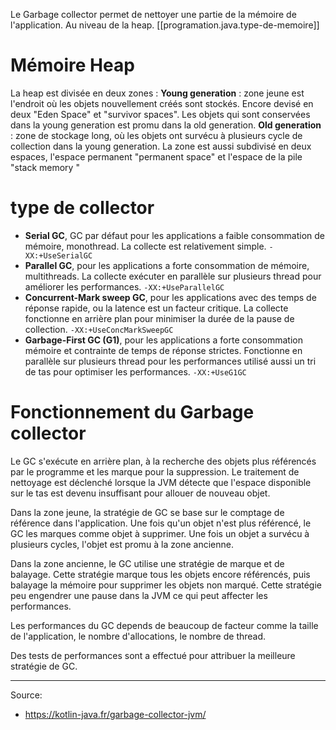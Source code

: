 
Le Garbage collector permet de nettoyer une partie de la mémoire de l'application. Au niveau de la heap.
[[programation.java.type-de-memoire]] 

# Mémoire Heap
La heap est divisée en deux zones :
**Young generation** : zone jeune est l'endroit où les objets nouvellement créés sont stockés. Encore devisé en deux "Eden Space" et "survivor spaces". Les objets qui sont conservées dans la young generation est promu dans la old generation.
**Old generation** : zone de stockage long, où les objets ont survécu à plusieurs cycle de collection dans la young generation.
La zone est aussi subdivisé en deux espaces, l'espace permanent "permanent space" et l'espace de la pile "stack memory "

# type de collector 
- **Serial GC**, GC par défaut pour les applications a faible consommation de mémoire, monothread. La collecte est relativement simple. `-XX:+UseSerialGC`
- **Parallel GC**, pour les applications a forte consommation de mémoire, multithreads. La collecte exécuter en parallèle sur plusieurs thread pour améliorer les performances. `-XX:+UseParallelGC`
- **Concurrent-Mark sweep GC**, pour les applications avec des temps de réponse rapide, ou la latence est un facteur critique. La collecte fonctionne en arrière plan pour minimiser la durée de la pause de collection. `-XX:+UseConcMarkSweepGC`
- **Garbage-First GC (G1)**, pour les applications a forte consommation mémoire et contrainte de temps de réponse strictes. Fonctionne en parallèle sur plusieurs thread pour les performances utilisé aussi un tri de tas pour optimiser les performances. `-XX:+UseG1GC`

# Fonctionnement du Garbage collector
Le GC s'exécute en arrière plan, à la recherche des objets plus référencés par le programme et les marque pour la suppression.
Le traitement de nettoyage est déclenché lorsque la JVM détecte que l'espace disponible sur le tas est devenu insuffisant pour allouer de nouveau objet.

Dans la zone jeune, la stratégie de GC se base sur le comptage de référence dans l'application.
Une fois qu'un objet n'est plus référencé, le GC les marques comme objet à supprimer.
Une fois un objet a survécu à plusieurs cycles, l'objet est promu à la zone ancienne.

Dans la zone ancienne, le GC utilise une stratégie de marque et de balayage. 
Cette stratégie marque tous les objets encore référencés, puis balayage la mémoire pour supprimer les objets non marqué.
Cette stratégie peu engendrer une pause dans la JVM ce qui peut affecter les performances.

Les performances du GC depends de beaucoup de facteur comme la taille de l'application, le nombre d'allocations, le nombre de thread.

Des tests de performances sont a effectué pour attribuer la meilleure stratégie de GC.

---

Source:
- https://kotlin-java.fr/garbage-collector-jvm/